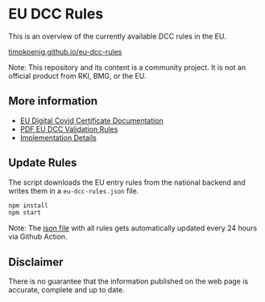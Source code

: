 # EU DCC Rules

This is an overview of the currently available DCC rules in the EU.

[timokoenig.github.io/eu-dcc-rules](https://timokoenig.github.io/eu-dcc-rules)

Note: This repository and its content is a community project. It is not an official product from RKI, BMG, or the EU.

## More information

- [EU Digital Covid Certificate Documentation](https://ec.europa.eu/info/live-work-travel-eu/coronavirus-response/safe-covid-19-vaccines-europeans/eu-digital-covid-certificate_en)
- [PDF EU DCC Validation Rules](https://ec.europa.eu/health/system/files/2021-06/eu-dcc_validation-rules_en_0.pdf)
- [Implementation Details](https://github.com/ehn-dcc-development/dgc-business-rules)

## Update Rules

The script downloads the EU entry rules from the national backend and writes them in a `eu-dcc-rules.json` file.

```sh
npm install
npm start
```

Note: The [json file](https://github.com/timokoenig/eu-dcc-rules/blob/main/eu-dcc-rules.json) with all rules gets automatically updated every 24 hours via Github Action.

## Disclaimer

There is no guarantee that the information published on the web page is accurate, complete and up to date.
